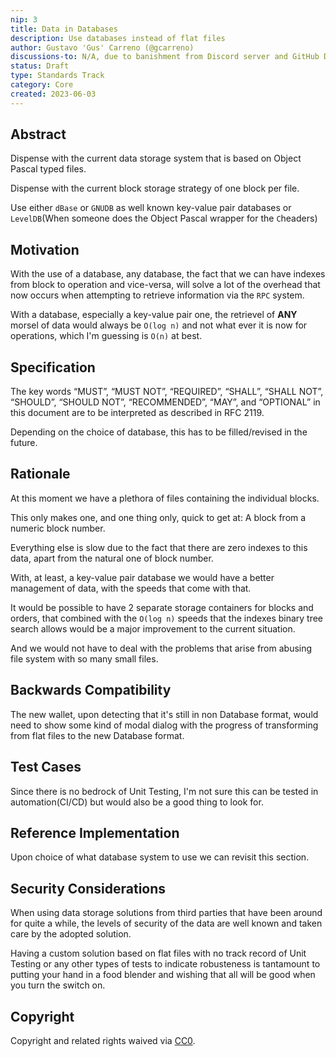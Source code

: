 ```yaml
---
nip: 3
title: Data in Databases
description: Use databases instead of flat files
author: Gustavo 'Gus' Carreno (@gcarreno)
discussions-to: N/A, due to banishment from Discord server and GitHub Discussions not enabled on the repository
status: Draft
type: Standards Track
category: Core
created: 2023-06-03
---
```


## Abstract

Dispense with the current data storage system that is based on Object Pascal typed files.

Dispense with the current block storage strategy of one block per file.

Use either `dBase` or `GNUDB` as well known key-value pair databases or `LevelDB`(When someone does the Object Pascal wrapper for the `C`headers)

## Motivation

With the use of a database, any database, the fact that we can have indexes from block to operation and vice-versa, will solve a lot of the overhead that now occurs when attempting to retrieve information via the `RPC` system.

With a database, especially a key-value pair one, the retrievel of **ANY** morsel of data would always be `O(log n)` and not what ever it is now for operations, which I'm guessing is `O(n)` at best.

## Specification

The key words “MUST”, “MUST NOT”, “REQUIRED”, “SHALL”, “SHALL NOT”, “SHOULD”, “SHOULD NOT”, “RECOMMENDED”, “MAY”, and “OPTIONAL” in this document are to be interpreted as described in RFC 2119.

Depending on the choice of database, this has to be filled/revised in the future.

## Rationale

At this moment we have a plethora of files containing the individual blocks.

This only makes one, and one thing only, quick to get at: A block from a numeric block number.

Everything else is slow due to the fact that there are zero indexes to this data, apart from the natural one of block number.

With, at least, a key-value pair database we would have a better management of data, with the speeds that come with that.

It would be possible to have 2 separate storage containers for blocks and orders, that combined with the `O(log n)` speeds that the indexes binary tree search allows would be a major improvement to the current situation.

And we would not have to deal with the problems that arise from abusing file system with so many small files.

## Backwards Compatibility

The new wallet, upon detecting that it's still in non Database format, would need to show some kind of modal dialog with the progress of transforming from flat files to the new Database format.

## Test Cases

Since there is no bedrock of Unit Testing, I'm not sure this can be tested in automation(CI/CD) but would also be a good thing to look for.

## Reference Implementation

Upon choice of what database system to use we can revisit this section.

## Security Considerations

When using data storage solutions from third parties that have been around for quite a while, the levels of security of the data are well known and taken care by the adopted solution.

Having a custom solution based on flat files with no track record of Unit Testing or any other types of tests to indicate robusteness is tantamount to putting your hand in a food blender and wishing that all will be good when you turn the switch on.

## Copyright
Copyright and related rights waived via [CC0](https://creativecommons.org/publicdomain/zero/1.0/).
